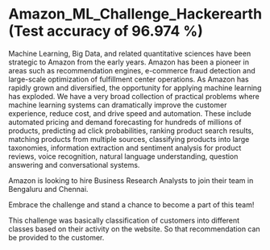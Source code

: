 # Amazon_ML_Challenge_Hackerearth(Test accuracy of 96.974 %)


Machine Learning, Big Data, and related quantitative sciences have been strategic to Amazon from the early years. Amazon has been a pioneer in areas such as recommendation engines, e-commerce fraud detection and large-scale optimization of fulfillment center operations. As Amazon has rapidly grown and diversified, the opportunity for applying machine learning has exploded. We have a very broad collection of practical problems where machine learning systems can dramatically improve the customer experience, reduce cost, and drive speed and automation. These include automated pricing and demand forecasting for hundreds of millions of products, predicting ad click probabilities, ranking product search results, matching products from multiple sources, classifying products into large taxonomies, information extraction and sentiment analysis for product reviews, voice recognition, natural language understanding, question answering and conversational systems.

Amazon is looking to hire Business Research Analysts to join their team in Bengaluru and Chennai.

Embrace the challenge and stand a chance to become a part of this team!

This challenge was basically classification of customers into different classes based on their activity on the website.
So that recommendation can be provided to the customer.

